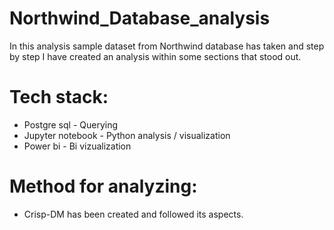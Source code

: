 # Northwind_Database_analysis

In this analysis sample dataset from Northwind database has taken and step by step I have created an analysis within some sections that stood out.

# Tech stack:

- Postgre sql - Querying
- Jupyter notebook - Python analysis / visualization
- Power bi - Bi vizualization

# Method for analyzing:

- Crisp-DM has been created and followed its aspects.



